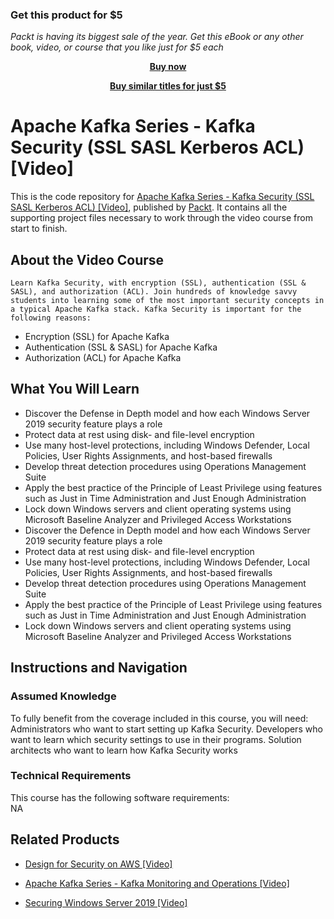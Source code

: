 
### Get this product for $5

<i>Packt is having its biggest sale of the year. Get this eBook or any other book, video, or course that you like just for $5 each</i>


<b><p align='center'>[Buy now](https://packt.link/9781789342420)</p></b>


<b><p align='center'>[Buy similar titles for just $5](https://subscription.packtpub.com/search)</p></b>


# Apache Kafka Series - Kafka Security (SSL SASL Kerberos ACL) [Video]
This is the code repository for [Apache Kafka Series - Kafka Security (SSL SASL Kerberos ACL) [Video]](https://www.packtpub.com/virtualization-and-cloud/securing-windows-server-2019-video?utm_source=github&utm_medium=repository&utm_campaign=9781789950823), published by [Packt](https://www.packtpub.com/?utm_source=github). It contains all the supporting project files necessary to work through the video course from start to finish.
## About the Video Course
	Learn Kafka Security, with encryption (SSL), authentication (SSL & SASL), and authorization (ACL). Join hundreds of knowledge savvy students into learning some of the most important security concepts in a typical Apache Kafka stack. Kafka Security is important for the following reasons:
- Encryption (SSL) for Apache Kafka
- Authentication (SSL & SASL) for Apache Kafka 
- Authorization (ACL) for Apache Kafka

<H2>What You Will Learn</H2>
<DIV class=book-info-will-learn-text>
<UL>
<LI>Discover the Defense in Depth model and how each Windows Server 2019 security feature plays a role 
<LI>Protect data at rest using disk- and file-level encryption 
<LI>Use many host-level protections, including Windows Defender, Local Policies, User Rights Assignments, and host-based firewalls 
<LI>Develop threat detection procedures using Operations Management Suite 
<LI>Apply the best practice of the Principle of Least Privilege using features such as Just in Time Administration and Just Enough Administration 
<LI>Lock down Windows servers and client operating systems using Microsoft Baseline Analyzer and Privileged Access Workstations 
<LI>Discover the Defence in Depth model and how each Windows Server 2019 security feature plays a role 
<LI>Protect data at rest using disk- and file-level encryption 
<LI>Use many host-level protections, including Windows Defender, Local Policies, User Rights Assignments, and host-based firewalls 
<LI>Develop threat detection procedures using Operations Management Suite 
<LI>Apply the best practice of the Principle of Least Privilege using features such as Just in Time Administration and Just Enough Administration 
<LI>Lock down Windows servers and client operating systems using Microsoft Baseline Analyzer and Privileged Access Workstations </LI></UL></DIV>

## Instructions and Navigation
### Assumed Knowledge
To fully benefit from the coverage included in this course, you will need:<br/>
Administrators who want to start setting up Kafka Security. Developers who want to learn which security settings to use in their programs. Solution architects who want to learn how Kafka Security works
### Technical Requirements
This course has the following software requirements:<br/>
NA

## Related Products
* [Design for Security on AWS [Video]](https://www.packtpub.com/virtualization-and-cloud/securing-windows-server-2019-video?utm_source=github&utm_medium=repository&utm_campaign=9781789950823)

* [Apache Kafka Series - Kafka Monitoring and Operations [Video]](https://www.packtpub.com/virtualization-and-cloud/securing-windows-server-2019-video?utm_source=github&utm_medium=repository&utm_campaign=9781789950823)

* [Securing Windows Server 2019 [Video]](https://www.packtpub.com/virtualization-and-cloud/securing-windows-server-2019-video?utm_source=github&utm_medium=repository&utm_campaign=9781789950823)

